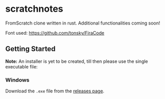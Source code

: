 # scratchnotes

FromScratch clone written in rust.
Additional functionalities coming soon!

Font used: https://github.com/tonsky/FiraCode

## Getting Started
**Note:** An installer is yet to be created, till then please use the single executable file:

### Windows
Download the `.exe` file from the [releases page](https://github.com/abhinavgunwant/scratchnotes/releases).

